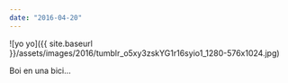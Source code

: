 ```yaml
---
date: "2016-04-20"
---
```


![yo yo]({{ site.baseurl }}/assets/images/2016/tumblr_o5xy3zskYG1r16syio1_1280-576x1024.jpg)

Boi en una bici…

